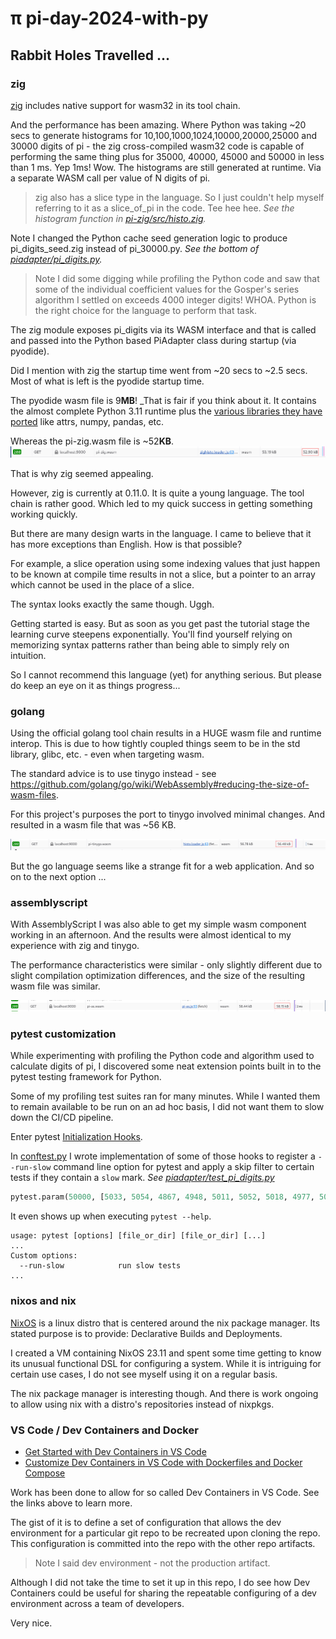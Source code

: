 # &pi; pi-day-2024-with-py

## Rabbit Holes Travelled ...

### zig

[zig](https://ziglang.org/) includes native support for wasm32 in its tool chain.

And the performance has been amazing. Where Python was taking ~20 secs to generate histograms for 10,100,1000,1024,10000,20000,25000 and 30000 digits of pi - the zig cross-compiled wasm32 code is capable of performing the same thing plus for 35000, 40000, 45000 and 50000 in less than 1 ms. Yep 1ms! Wow. The histograms are still generated at runtime. Via a separate WASM call per value of N digits of pi.

> zig also has a slice type in the language. So I just couldn't help myself referring to it as a slice_of_pi in the code. Tee hee hee. _See the histogram function in [pi-zig/src/histo.zig](./pi-zig/src/histo.zig)._

Note I changed the Python cache seed generation logic to produce pi_digits_seed.zig instead of pi_30000.py. _See the bottom of [piadapter/pi_digits.py](./piadapter/pi_digits.py)._

> Note I did some digging while profiling the Python code and saw that some of the individual coefficient values for the Gosper's series algorithm I settled on
> exceeds 4000 integer digits! WHOA. Python is the right choice for the language to perform that task.

The zig module exposes pi_digits via its WASM interface and that is called and passed into the Python based PiAdapter class during startup (via pyodide).

Did I mention with zig the startup time went from ~20 secs to ~2.5 secs. Most of what is left is the pyodide startup time.

The pyodide wasm file is 9**MB**! _That is fair if you think about it. It contains the almost complete Python 3.11 runtime plus
the [various libraries they have ported](https://pyodide.org/en/stable/usage/packages-in-pyodide.html) like attrs, numpy, pandas, etc.

Whereas the pi-zig.wasm file is ~52**KB**.
![pi-zig.wasm size](./pi-zig-wasm-size.png)

That is why zig seemed appealing.

However, zig is currently at 0.11.0. It is quite a young language. The tool chain is rather good. Which led to my quick success in getting something working quickly.

But there are many design warts in the language. I came to believe that it has more exceptions than English. How is that possible?

For example, a slice operation using some indexing values that just happen to be known at compile time results in not a slice, but a pointer to an array which cannot be used in the place of a slice.

The syntax looks exactly the same though. Uggh.

Getting started is easy. But as soon as you get past the tutorial stage the learning curve steepens exponentially. You'll find yourself relying on memorizing syntax patterns rather than being able to simply rely on intuition.

So I cannot recommend this language (yet) for anything serious. But please do keep an eye on it as things progress...

### golang
Using the official golang tool chain results in a HUGE wasm file and runtime interop. This is due to how tightly coupled things seem to be in the std library, glibc, etc. - even when targeting wasm.

The standard advice is to use tinygo instead - see https://github.com/golang/go/wiki/WebAssembly#reducing-the-size-of-wasm-files.

For this project's purposes the port to tinygo involved minimal changes. And resulted in a wasm file that was ~56 KB.

![pi-tinygo.wasm size](./pi-tinygo-wasm-size.png)

But the go language seems like a strange fit for a web application. And so on to the next option ...

### assemblyscript
With AssemblyScript I was also able to get my simple wasm component working in an afternoon. And the results were almost identical to my experience with zig and tinygo.

The performance characteristics were similar - only slightly different due to slight compilation optimization differences, and the size of the resulting wasm file was similar.

![pi-as.wasm size](./pi-as-wasm-size.png)


### pytest customization
While experimenting with profiling the Python code and algorithm used to calculate digits of pi, I discovered some neat extension points built in to the pytest testing framework for Python.

Some of my profiling test suites ran for many minutes. While I wanted them to remain available to be run on an ad hoc basis, I did not want them to slow down the CI/CD pipeline.

Enter pytest [Initialization Hooks](https://docs.pytest.org/en/stable/reference/reference.html#initialization-hooks).

In [conftest.py](../conftest.py) I wrote implementation of some of those hooks to register a `--run-slow` command line option for pytest and apply a skip filter to certain tests if they contain a `slow` mark. _See [piadapter/test_pi_digits.py](../piadapter/test_pi_digits.py)_

```python
pytest.param(50000, [5033, 5054, 4867, 4948, 5011, 5052, 5018, 4977, 5030, 5010], marks=[pytest.mark.slow]),
```

It even shows up when executing `pytest --help`.

```
usage: pytest [options] [file_or_dir] [file_or_dir] [...]
...
Custom options:
  --run-slow            run slow tests
...
```


### nixos and nix
[NixOS](https://nixos.org/) is a linux distro that is centered around the nix package manager. Its stated purpose is to provide:
Declarative Builds and Deployments.

I created a VM containing NixOS 23.11 and spent some time getting to know its unusual functional DSL for configuring a system. While it is intriguing for certain use cases, I do not see myself using it on a regular basis.

The nix package manager is interesting though. And there is work ongoing to allow using nix with a distro's repositories instead of nixpkgs.


### VS Code / Dev Containers and Docker
- [Get Started with Dev Containers in VS Code ](https://youtu.be/b1RavPr_878)
- [Customize Dev Containers in VS Code with Dockerfiles and Docker Compose](https://youtu.be/p9L7YFqHGk4)

Work has been done to allow for so called Dev Containers in VS Code. See the links above to learn more.

The gist of it is to define a set of configuration that allows the dev environment for a particular git repo to be recreated upon cloning the repo. This configuration is committed into the repo with the other repo artifacts.

> Note I said dev environment - not the production artifact.

Although I did not take the time to set it up in this repo, I do see how Dev Containers could be useful for sharing the repeatable configuring of a dev environment across a team of developers.

Very nice.
